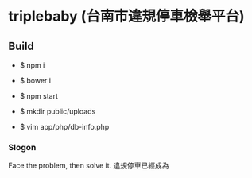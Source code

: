 # triplebaby (台南市違規停車檢舉平台)

## Build

* $ npm i
* $ bower i
* $ npm start
* $ mkdir public/uploads
* $ vim app/php/db-info.php

    <?php
      $host = ''
      $user = ''
      $name = ''
      $pass = ''
    ?>

### Slogon
Face the problem, then solve it.
違規停車已經成為
  
